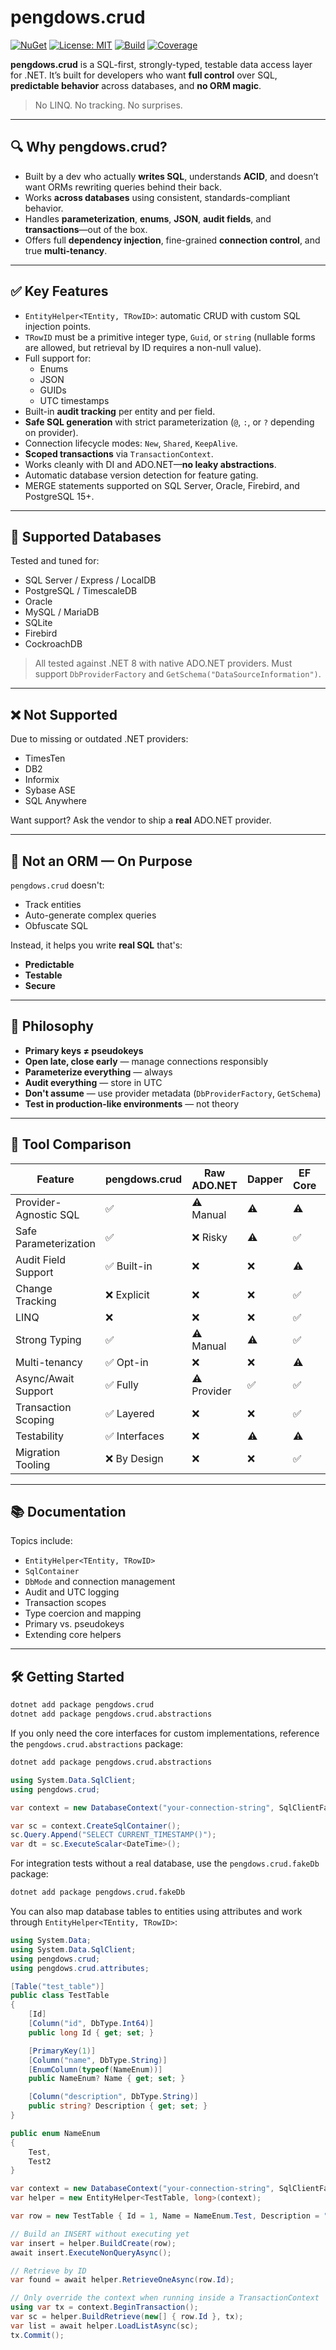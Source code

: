 # pengdows.crud
[![NuGet](https://img.shields.io/nuget/v/pengdows.crud.svg)](https://www.nuget.org/packages/pengdows.crud)
[![License: MIT](https://img.shields.io/badge/license-MIT-green.svg)](LICENSE)
[![Build](https://github.com/pengdows/pengdows.crud/actions/workflows/deploy.yml/badge.svg)](https://github.com/pengdows/pengdows.crud/actions)
[![Coverage](https://codecov.io/gh/pengdows/pengdows.crud/branch/main/graph/badge.svg)](https://codecov.io/gh/pengdows/pengdows.crud)

**pengdows.crud** is a SQL-first, strongly-typed, testable data access layer for .NET. It’s built for developers who want **full control** over SQL, **predictable behavior** across databases, and **no ORM magic**.

> No LINQ. No tracking. No surprises.

---

## 🔍 Why pengdows.crud?

- Built by a dev who actually **writes SQL**, understands **ACID**, and doesn’t want ORMs rewriting queries behind their back.
- Works **across databases** using consistent, standards-compliant behavior.
- Handles **parameterization**, **enums**, **JSON**, **audit fields**, and **transactions**—out of the box.
- Offers full **dependency injection**, fine-grained **connection control**, and true **multi-tenancy**.

---

## ✅ Key Features

- `EntityHelper<TEntity, TRowID>`: automatic CRUD with custom SQL injection points.
- `TRowID` must be a primitive integer type, `Guid`, or `string` (nullable forms are allowed, but retrieval by ID requires a non-null value).
- Full support for:
  - Enums
  - JSON
  - GUIDs
  - UTC timestamps
- Built-in **audit tracking** per entity and per field.
- **Safe SQL generation** with strict parameterization (`@`, `:`, or `?` depending on provider).
- Connection lifecycle modes: `New`, `Shared`, `KeepAlive`.
- **Scoped transactions** via `TransactionContext`.
- Works cleanly with DI and ADO.NET—**no leaky abstractions**.
- Automatic database version detection for feature gating.
- MERGE statements supported on SQL Server, Oracle, Firebird, and PostgreSQL 15+.

---

## 🧩 Supported Databases

Tested and tuned for:

- SQL Server / Express / LocalDB
- PostgreSQL / TimescaleDB
- Oracle
- MySQL / MariaDB
- SQLite
- Firebird
- CockroachDB

> All tested against .NET 8 with native ADO.NET providers. Must support `DbProviderFactory` and `GetSchema("DataSourceInformation")`.

---

## ❌ Not Supported

Due to missing or outdated .NET providers:

- TimesTen
- DB2
- Informix
- Sybase ASE
- SQL Anywhere

Want support? Ask the vendor to ship a **real** ADO.NET provider.

---

## 🚫 Not an ORM — On Purpose

`pengdows.crud` doesn't:
- Track entities
- Auto-generate complex queries
- Obfuscate SQL

Instead, it helps you write **real SQL** that's:
- **Predictable**
- **Testable**
- **Secure**

---

## 🧠 Philosophy

- **Primary keys ≠ pseudokeys**
- **Open late, close early** — manage connections responsibly
- **Parameterize everything** — always
- **Audit everything** — store in UTC
- **Don't assume** — use provider metadata (`DbProviderFactory`, `GetSchema`)
- **Test in production-like environments** — not theory

---

## 🔬 Tool Comparison

| Feature                     | pengdows.crud | Raw ADO.NET | Dapper | EF Core | NHibernate |
|----------------------------|---------------|-------------|--------|---------|------------|
| Provider-Agnostic SQL      | ✅            | ⚠️ Manual   | ⚠️     | ⚠️     | ⚠️         |
| Safe Parameterization      | ✅            | ❌ Risky    | ⚠️     | ✅     | ✅         |
| Audit Field Support        | ✅ Built-in   | ❌          | ❌     | ⚠️     | ⚠️         |
| Change Tracking            | ❌ Explicit   | ❌          | ❌     | ✅     | ✅         |
| LINQ                       | ❌            | ❌          | ❌     | ✅     | ⚠️         |
| Strong Typing              | ✅            | ⚠️ Manual   | ⚠️     | ✅     | ✅         |
| Multi-tenancy              | ✅ Opt-in     | ❌          | ❌     | ⚠️     | ⚠️         |
| Async/Await Support        | ✅ Fully      | ⚠️ Provider | ✅     | ✅     | ⚠️         |
| Transaction Scoping        | ✅ Layered    | ❌          | ❌     | ✅     | ✅         |
| Testability                | ✅ Interfaces | ❌          | ⚠️     | ⚠️     | ⚠️         |
| Migration Tooling          | ❌ By Design  | ❌          | ❌     | ✅     | ✅         |

---

## 📚 Documentation


Topics include:

- `EntityHelper<TEntity, TRowID>`
- `SqlContainer`
- `DbMode` and connection management
- Audit and UTC logging
- Transaction scopes
- Type coercion and mapping
- Primary vs. pseudokeys
- Extending core helpers

---

## 🛠️ Getting Started

```bash
dotnet add package pengdows.crud
dotnet add package pengdows.crud.abstractions
```

  
If you only need the core interfaces for custom implementations, reference the
`pengdows.crud.abstractions` package:

```bash
dotnet add package pengdows.crud.abstractions
```


```csharp
using System.Data.SqlClient;
using pengdows.crud;

var context = new DatabaseContext("your-connection-string", SqlClientFactory.Instance);

var sc = context.CreateSqlContainer();
sc.Query.Append("SELECT CURRENT_TIMESTAMP()");
var dt = sc.ExecuteScalar<DateTime>();
```

For integration tests without a real database, use the `pengdows.crud.fakeDb` package:

```bash
dotnet add package pengdows.crud.fakeDb
```

You can also map database tables to entities using attributes and work through
`EntityHelper<TEntity, TRowID>`:

```csharp
using System.Data;
using System.Data.SqlClient;
using pengdows.crud;
using pengdows.crud.attributes;

[Table("test_table")]
public class TestTable
{
    [Id]
    [Column("id", DbType.Int64)]
    public long Id { get; set; }

    [PrimaryKey(1)]
    [Column("name", DbType.String)]
    [EnumColumn(typeof(NameEnum))]
    public NameEnum? Name { get; set; }

    [Column("description", DbType.String)]
    public string? Description { get; set; }
}

public enum NameEnum
{
    Test,
    Test2
}

var context = new DatabaseContext("your-connection-string", SqlClientFactory.Instance);
var helper = new EntityHelper<TestTable, long>(context);

var row = new TestTable { Id = 1, Name = NameEnum.Test, Description = "demo" };

// Build an INSERT without executing yet
var insert = helper.BuildCreate(row);
await insert.ExecuteNonQueryAsync();

// Retrieve by ID
var found = await helper.RetrieveOneAsync(row.Id);

// Only override the context when running inside a TransactionContext
using var tx = context.BeginTransaction();
var sc = helper.BuildRetrieve(new[] { row.Id }, tx);
var list = await helper.LoadListAsync(sc);
tx.Commit();
```
